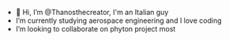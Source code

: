 - 👋 Hi, I’m @Thanosthecreator, I'm an Italian guy
-  I’m currently studying aerospace engineering and I love coding
-  I’m looking to collaborate on phyton project most


<!---
Thanosthecreator/Thanosthecreator is a ✨ special ✨ repository because its `README.md` (this file) appears on your GitHub profile.
You can click the Preview link to take a look at your changes.
--->
